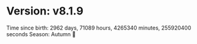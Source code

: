 # Version: v8.1.9
Time since birth: 2962 days, 71089 hours, 4265340 minutes, 255920400 seconds
Season: Autumn 🍁

